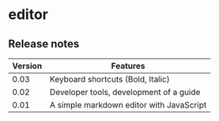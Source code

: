 # editor

## Release notes

| Version | Features |
| - | - |
| 0.03 | Keyboard shortcuts (Bold, Italic) |
| 0.02 | Developer tools, development of a guide |
| 0.01 | A simple markdown editor with JavaScript |